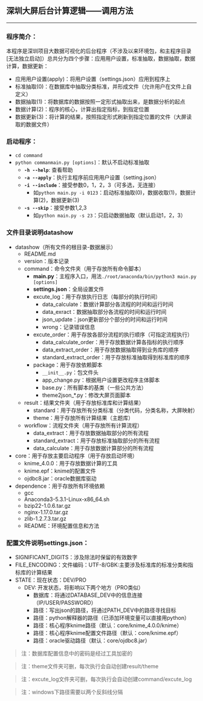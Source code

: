## 深圳大屏后台计算逻辑——调用方法
***

### 程序简介：
本程序是深圳项目大数据可视化的后台程序（不涉及以来环境包，和主程序目录[无法独立启动]）总共分为四个步骤：应用用户设置，标准抽取，数据抽取，数据计算，数据更新：
- 应用用户设置(apply)：将用户设置（settings.json）应用到程序上
- 标准抽取(0)：在数据库中抽取分类标准，并形成文件（允许用户在文件上自定义）
- 数据抽取(1)：将数据库的数据按照一定形式抽取出来，是数据分析的起点
- 数据计算(2)：程序的核心，计算出指定指标，到指定位置
- 数据更新(3)：将计算的结果，按照指定形式刷新到指定位置的文件（大屏读取的数据文件）

### 启动程序：
- `cd command`
- `python commanmain.py [options]`：默认不启动标准抽取
    - **`-h --help`**: 查看帮助
    - **`-a --apply`**：执行主程序前应用用户设置（setting.json）
    - **`-i --include`**：接受参数0，1，2，3（可多选，无连接）
        - 如`python main.py -i 0123`：启动标准抽取(0)，数据收取(1)，数据计算(2)，数据更新(3)
    - **`-s --skip`**：接受参数1,2,3
        - 如`python main.py -s 23`：只启动数据抽取（默认启动1，2，3）

### 文件目录说明datashow
- datashow（所有文件的根目录-数据展示）
    - README.md
    - version：版本记录
    - command：命令文件夹（用于存放所有命令脚本）
        - **main.py**：主程序入口，用法`./root/anaconda/bin/python3 main.py [options]`
        - **settings.json**：全局设置文件
        - excute_log：用于存放执行日志（每部分的执行时间）
            - data_calculate：数据计算部分各流程的时间和运行时间
            - data_exract：数据抽取部分各流程的时间和运行时间
            - json_update：json更新部分个部分的时间和运行时间
            - wrong：记录错误信息
        - excute_order：用于存放各部分流程的执行顺序（可指定流程执行）
            - data_calculate_order：用于存放数据计算各指标的执行顺序
            - data_extract_order：用于存放数据抽取得到业务库的顺序
            - standard_extract_order：用于存放标准抽取得到标准库的顺序
        - package：用于存放依赖脚本
            - `__init__.py`：包文件头
            - app_change.py：根据用户设置更改程序主体脚本
            - base.py：所有脚本的基类（一些公共方法）
            - theme2json_*.py：修改大屏页面脚本
    - result：结果文件夹（用于存放标准库和计算结果）
        - standard：用于存放所有分类标准（分类代码，分类名称，大屏映射）
        - theme：用于存放所有计算结果（主题库）
    - workflow：流程文件夹（用于存放所有计算流程）
        - data_extract：用于存放数据抽取部分的所有流程
        - standard_extract：用于存放标准抽取部分的所有流程
        - data_calculate：用于存放数据计算部分的所有流程
- core：用于存放主要启动程序（用于存放启动环境）
    - knime_4.0.0：用于存放数据计算的工具
    - knime.epf：knime的配置文件
    - ojdbc8.jar：oracle数据库驱动
- dependence：用于存放所有环境依赖
    - gcc
    - Anaconda3-5.3.1-Linux-x86_64.sh
    - bzip22-1.0.6.tar.gz
    - nginx-1.17.0.tar.gz
    - zlib-1.2.7.3.tar.gz
    - README：环境配置信息和方法
    
### 配置文件说明settings.json：
- SIGNIFICANT_DIGITS：涉及除法时保留的有效数字
- FILE_ENCODING：文件编码：UTF-8/GBK:主要涉及标准库的标准分类和指标库的计算结果
- STATE：现在状态：DEV/PRO
    - DEV: 开发状态，将影响以下两个地方（PRO类似）
        - 数据库：将通过DATABASE_DEV中的信息连接（IP/USER/PASSWORD）
        - 路径：写出json的路径，将通过PATH_DEV中的路径寻找目标
        - 路径：python解释器的路径（已添加环境变量可以直接用python）
        - 路径：核心程序knime路径（默认：core/knime_4.0.0/knime）
        - 路径：核心程序knime配置文件路径（默认：core/knime.epf）
        - 路径：oracle驱动路径（默认：core/ojdbc8.jar）

> 注：数据库配置信息中的密码是经过工具加密的

> 注：theme文件夹可删，每次执行会自动创建result/theme

> 注：excute_log文件夹可删，每次执行会自动创建command/excute_log

> 注：windows下路径需要以两个反斜线分隔

